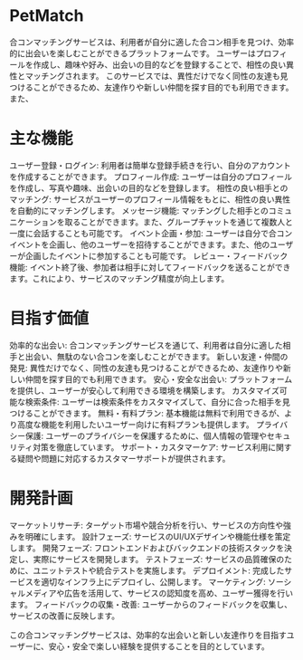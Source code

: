 # PetMatch
合コンマッチングサービスは、利用者が自分に適した合コン相手を見つけ、効率的に出会いを楽しむことができるプラットフォームです。
ユーザーはプロフィールを作成し、趣味や好み、出会いの目的などを登録することで、相性の良い異性とマッチングされます。
このサービスでは、異性だけでなく同性の友達も見つけることができるため、友達作りや新しい仲間を探す目的でも利用できます。
また、

# 主な機能
ユーザー登録・ログイン: 利用者は簡単な登録手続きを行い、自分のアカウントを作成することができます。
プロフィール作成: ユーザーは自分のプロフィールを作成し、写真や趣味、出会いの目的などを登録します。
相性の良い相手とのマッチング: サービスがユーザーのプロフィール情報をもとに、相性の良い異性を自動的にマッチングします。
メッセージ機能: マッチングした相手とのコミュニケーションを取ることができます。また、グループチャットを通じて複数人と一度に会話することも可能です。
イベント企画・参加: ユーザーは自分で合コンイベントを企画し、他のユーザーを招待することができます。また、他のユーザーが企画したイベントに参加することも可能です。
レビュー・フィードバック機能: イベント終了後、参加者は相手に対してフィードバックを送ることができます。これにより、サービスのマッチング精度が向上します。

# 目指す価値
効率的な出会い: 合コンマッチングサービスを通じて、利用者は自分に適した相手と出会い、無駄のない合コンを楽しむことができます。
新しい友達・仲間の発見: 異性だけでなく、同性の友達も見つけることができるため、友達作りや新しい仲間を探す目的でも利用できます。
安心・安全な出会い: プラットフォームを提供し、ユーザーが安心して利用できる環境を構築します。
カスタマイズ可能な検索条件: ユーザーは検索条件をカスタマイズして、自分に合った相手を見つけることができます。
無料・有料プラン: 基本機能は無料で利用できるが、より高度な機能を利用したいユーザー向けに有料プランも提供します。
プライバシー保護: ユーザーのプライバシーを保護するために、個人情報の管理やセキュリティ対策を徹底しています。
サポート・カスタマーケア: サービス利用に関する疑問や問題に対応するカスタマーサポートが提供されます。

# 開発計画
マーケットリサーチ: ターゲット市場や競合分析を行い、サービスの方向性や強みを明確にします。
設計フェーズ: サービスのUI/UXデザインや機能仕様を策定します。
開発フェーズ: フロントエンドおよびバックエンドの技術スタックを決定し、実際にサービスを開発します。
テストフェーズ: サービスの品質確保のために、ユニットテストや統合テストを実施します。
デプロイメント: 完成したサービスを適切なインフラ上にデプロイし、公開します。
マーケティング: ソーシャルメディアや広告を活用して、サービスの認知度を高め、ユーザー獲得を行います。
フィードバックの収集・改善: ユーザーからのフィードバックを収集し、サービスの改善に反映します。

この合コンマッチングサービスは、効率的な出会いと新しい友達作りを目指すユーザーに、安心・安全で楽しい経験を提供することを目的としています。